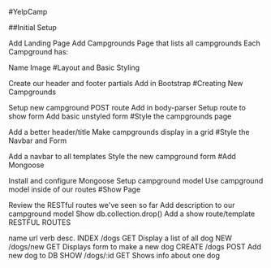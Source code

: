 #YelpCamp

##Initial Setup

Add Landing Page
Add Campgrounds Page that lists all campgrounds
Each Campground has:

Name
Image
#Layout and Basic Styling

Create our header and footer partials
Add in Bootstrap
#Creating New Campgrounds

Setup new campground POST route
Add in body-parser
Setup route to show form
Add basic unstyled form
#Style the campgrounds page

Add a better header/title
Make campgrounds display in a grid
#Style the Navbar and Form

Add a navbar to all templates
Style the new campground form
#Add Mongoose

Install and configure Mongoose
Setup campground model
Use campground model inside of our routes
#Show Page

Review the RESTful routes we've seen so far
Add description to our campground model
Show db.collection.drop()
Add a show route/template
RESTFUL ROUTES

name url verb desc.
INDEX /dogs GET Display a list of all dog NEW /dogs/new GET Displays form to make a new dog CREATE /dogs POST Add new dog to DB SHOW /dogs/:id GET Shows info about one dog